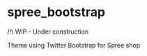 spree_bootstrap
===============

/!\ WIP - Under construction

Theme using Twitter Bootstrap for Spree shop
